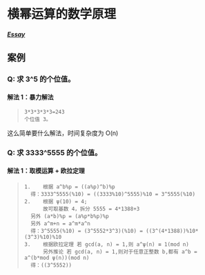 # 横幂运算的数学原理

##### [Essay](https://dixinl.github.io/Essay/)

## 案例

### Q: 求 3^5 的个位值。

#### 解法 1：暴力解法

> ```
> 3*3*3*3*3=243
> 个位值 3。
> ```

这么简单要什么解法，时间复杂度为 O(n)

### Q: 求 3333^5555 的个位值。

#### 解法 1：取模运算 + 欧拉定理

> ```
> 1.	根据 a^b%p = ((a%p)^b)%p
> 	得：3333^5555(%10) = ((3333%10)^5555)%10 = 3^5555(%10)
> 2.	根据 ψ(10) = 4;
> 		故可取基数 4，拆分 5555 = 4*1388+3
> 	另外 (a*b)%p = (a%p*b%p)%p
> 	另外 a^m+n = a^m*a^n
> 	得：3^5555(%10) = (3^5552*3^3)(%10) = ((3^(4*1388))%10*(3^3)%10)%10
> 3.	根据欧拉定理 若 gcd(a, n) = 1,则 a^ψ(n) ≡ 1(mod n)
> 		另外推论 若 gcd(a, n) = 1,则对于任意正整数 b,都有 a^b = a^(b*mod ψ(n))(mod n)
> 	得：((3^5552))
> ```
>
> 